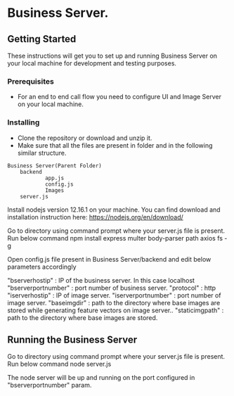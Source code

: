 # Business Server.

## Getting Started

These instructions will get you to set up and running Business Server on your local machine for development and testing purposes.


### Prerequisites

* For an end to end call flow you need to configure UI and Image Server on your local machine.

### Installing

* Clone the repository or download and unzip it.    
* Make sure that all the files are present in folder and in the following similar structure.  

```
Business Server(Parent Folder)
    backend
            app.js
            config.js
            Images     
    server.js        
```

Install nodejs version 12.16.1 on your machine. You can find download and installation instruction here:
https://nodejs.org/en/download/

Go to directory using command prompt where your server.js file is present.
Run below command
npm install express multer body-parser path axios fs -g

Open config.js file present in Business Server/backend and edit below parameters accordingly


"bserverhostip" : IP of the business server. In this case localhost
"bserverportnumber" : port number of business server.
"protocol" : http 
"iserverhostip" : IP of image server.
"iserverportnumber" : port number of image server.
"baseimgdir" : path to the directory where base images are stored while generating feature vectors on image server..
"staticimgpath" : path to the directory where base images are stored.


## Running the Business Server
Go to directory using command prompt where your server.js file is present.
Run below command
node server.js

The node server will be up and running on the port configured in "bserverportnumber" param.


